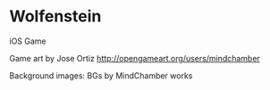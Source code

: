 # Wolfenstein
iOS Game

Game art by Jose Ortiz
http://opengameart.org/users/mindchamber

Background images:
BGs by MindChamber works
